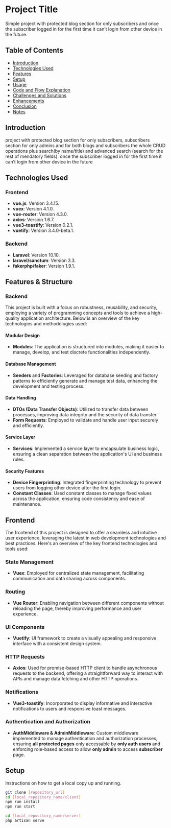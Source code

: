 # Project Title

Simple project with protected blog section for only subscribers and once the
subscriber logged in for the first time it can’t login from other device in the future.

## Table of Contents

- [Introduction](#introduction)
- [Technologies Used](#technologies-used)
- [Features](#features)
- [Setup](#setup)
- [Usage](#usage)
- [Code and Flow Explanation](#code-and-flow-explanation)
- [Challenges and Solutions](#challenges-and-solutions)
- [Enhancements](#enhancements)
- [Conclusion](#conclusion)
- [Notes](#notes)

## Introduction

project with protected blog section for only subscribers, subscribers section for only admins and for both blogs and subscribers the whole CRUD operations plus search(by name/title) and advanced search (search for the rest of mendatory fields). once the subscriber logged in for the first time it can’t login from other device in the future

## Technologies Used

### Frontend

- **vue.js**: Version 3.4.15.
- **vuex**: Version 4.1.0.
- **vue-router**: Version 4.3.0.
- **axios**: Version 1.6.7.
- **vue3-toastify**: Version 0.2.1.
- **vuetify**: Version 3.4.0-beta.1.

### Backend

- **Laravel**: Version 10.10.
- **laravel/sanctum**: Version 3.3.
- **fakerphp/faker**: Version 1.9.1.

## Features & Structure

### Backend

This project is built with a focus on robustness, reusability, and security, employing a variety of programming concepts and tools to achieve a high-quality application architecture. Below is an overview of the key technologies and methodologies used:

#### Modular Design

- **Modules**: The application is structured into modules, making it easier to manage, develop, and test discrete functionalities independently.

#### Database Management

- **Seeders** and **Factories**: Leveraged for database seeding and factory patterns to efficiently generate and manage test data, enhancing the development and testing process.

#### Data Handling

- **DTOs (Data Transfer Objects)**: Utilized to transfer data between processes, improving data integrity and the security of data transfer.
- **Form Requests**: Employed to validate and handle user input securely and efficiently.

#### Service Layer

- **Services**: Implemented a service layer to encapsulate business logic, ensuring a clean separation between the application's UI and business rules.

#### Security Features

- **Device Fingerprinting**: Integrated fingerprinting technology to prevent users from logging other device after the first login.
- **Constant Classes**: Used constant classes to manage fixed values across the application, ensuring code consistency and ease of maintenance.

## Frontend

The frontend of this project is designed to offer a seamless and intuitive user experience, leveraging the latest in web development technologies and best practices. Here's an overview of the key frontend technologies and tools used:

### State Management
- **Vuex**: Employed for centralized state management, facilitating communication and data sharing across components.

### Routing
- **Vue Router**: Enabling navigation between different components without reloading the page, thereby improving performance and user experience.

### UI Components
- **Vuetify**: UI framework to create a visually appealing and responsive interface with a consistent design system.

### HTTP Requests
- **Axios**: Used for promise-based HTTP client to handle asynchronous requests to the backend, offering a straightforward way to interact with APIs and manage data fetching and other HTTP operations.

### Notifications
- **Vue3-toastify**: Incorporated to display informative and interactive notifications to users and responsive toast messages.

### Authentication and Authorization
- **AuthMiddleware & AdminMiddleware**: Custom middleware implemented to manage authentication and authorization processes, ensuring __all protected pages__ only accessable by __only auth users__ and enforcing role-based access to allow __only admin__ to access __subscriber__ page.

## Setup

Instructions on how to get a local copy up and running.

```bash
git clone [repository_url]
cd [local_repository_name/client]
npm run install
npm run start

cd [local_repository_name/server]
php artisan serve
```
